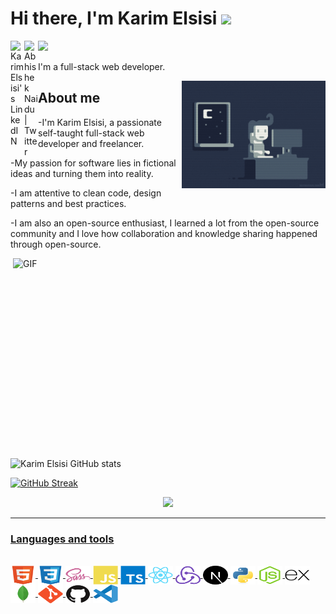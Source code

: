 <h1>Hi there, I'm Karim Elsisi <img src="https://media.giphy.com/media/hvRJCLFzcasrR4ia7z/giphy.gif" width="25px"></h1>
<a href="https://www.linkedin.com/in/karim-elsisi-6a956b190/">
  <img align="left" alt="Karim Elsisi's LinkedIN" width="22px" src="https://raw.githubusercontent.com/peterthehan/peterthehan/master/assets/linkedin.svg" />
</a>
<a href="https://twitter.com/karim4mo">
  <img align="left" alt="Abhishek Naidu | Twitter" width="22px" src="https://raw.githubusercontent.com/peterthehan/peterthehan/master/assets/twitter.svg" />
</a>


![](https://komarev.com/ghpvc/?username=K-Mo2&color=blueviolet)



I'm a full-stack web developer.

<img align='right' src="./programmer.gif" width="230">

## About me

-I'm Karim Elsisi, a passionate self-taught full-stack web developer and freelancer.

-My passion for software lies in fictional ideas and turning them into reality. 

-I am attentive to clean code, design patterns and best practices.

-I am also an open-source enthusiast, I learned a lot from the open-source community and I love how collaboration and knowledge sharing happened through open-source.


 <img align="right" alt="GIF" src="https://github.com/abhisheknaiidu/abhisheknaiidu/blob/master/code.gif?raw=true" width="500" height="320" />

<br/><br/>

![Karim Elsisi GitHub stats](https://github-readme-stats.vercel.app/api?username=K-Mo2&show_icons=true&theme=midnight-purple)

[![GitHub Streak](http://github-readme-streak-stats.herokuapp.com?user=K-Mo2&theme=midnight-purple&date_format=M%20j%5B%2C%20Y%5D&fire=DD1B46&dates=2CD2DD&currStreakLabel=DD1B46&currStreakNum=DD1B46)](https://git.io/streak-stats)

<div align="center"> <a href="https://github.com/K-Mo2"><img height="160em" src="https://github-readme-stats.vercel.app/api/top-langs/?username=K-Mo2&layout=compact&langs_count=7&theme=midnight-purple"/>
</div>
  
 
 <hr/>
  
### Languages and tools
<div style="display: inline_block"><br>
  <img align="center" alt="Karim-HTML" height="30" width="40" src="https://raw.githubusercontent.com/devicons/devicon/master/icons/html5/html5-original.svg">
  <img align="center" alt="Karim-CSS" height="30" width="40" src="https://raw.githubusercontent.com/devicons/devicon/master/icons/css3/css3-original.svg">
 <img align="center" alt="Karim-sass" height="30" width="40" src="https://raw.githubusercontent.com/devicons/devicon/master/icons/sass/sass-original.svg">
  <img align="center" alt="Karim-Js" height="30" width="40" src="https://raw.githubusercontent.com/devicons/devicon/master/icons/javascript/javascript-plain.svg">
  <img align="center" alt="Karim-Ts" height="30" width="40" src="https://raw.githubusercontent.com/devicons/devicon/master/icons/typescript/typescript-original.svg">
  <img align="center" alt="Karim-react" height="30" width="40" src="https://raw.githubusercontent.com/devicons/devicon/master/icons/react/react-original.svg">
  <img align="center" alt="Karim-redux" height="30" width="40" src="https://raw.githubusercontent.com/devicons/devicon/master/icons/redux/redux-original.svg">
  <img align="center" alt="Karim-next" height="30" width="40" src="https://raw.githubusercontent.com/devicons/devicon/master/icons/nextjs/nextjs-original.svg">
  <img align="center" alt="Karim-python" height="30" width="40" src="https://raw.githubusercontent.com/devicons/devicon/master/icons/python/python-original.svg">
  <img align="center" alt="Karim-node" height="30" width="40" src="https://raw.githubusercontent.com/devicons/devicon/master/icons/nodejs/nodejs-original.svg">
  <img align="center" alt="Karim-express" height="30" width="40" src="https://raw.githubusercontent.com/devicons/devicon/master/icons/express/express-original.svg">
  <img align="center" alt="Karim-mongodb" height="30" width="40" src="https://raw.githubusercontent.com/devicons/devicon/master/icons/mongodb/mongodb-original.svg">
  <img align="center" alt="Karim-git" height="30" width="40" src="https://raw.githubusercontent.com/devicons/devicon/master/icons/git/git-original.svg">
 <img align="center" alt="Karim-github" height="30" width="40" src="https://raw.githubusercontent.com/devicons/devicon/master/icons/github/github-original.svg">
  <img align="center" alt="Karim-vscode" height="30" width="40" src="https://raw.githubusercontent.com/devicons/devicon/master/icons/vscode/vscode-original.svg">
  
  


 
 

<!--
**K-Mo2/K-Mo2** is a ✨ _special_ ✨ repository because its `README.md` (this file) appears on your GitHub profile.

Here are some ideas to get you started:

- 🔭 I’m currently working on ...
- 🌱 I’m currently learning ...
- 👯 I’m looking to collaborate on ...
- 🤔 I’m looking for help with ...
- 💬 Ask me about ...
- 📫 How to reach me: ...
- 😄 Pronouns: ...
- ⚡ Fun fact: ...
-->
